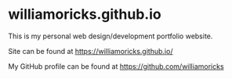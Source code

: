 # williamoricks.github.io

This is my personal web design/development portfolio website.

Site can be found at https://williamoricks.github.io/

My GitHub profile can be found at https://github.com/williamoricks
